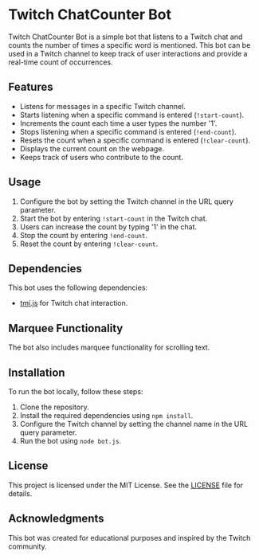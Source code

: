 # Twitch ChatCounter Bot

Twitch ChatCounter Bot is a simple bot that listens to a Twitch chat and counts the number of times a specific word is mentioned. This bot can be used in a Twitch channel to keep track of user interactions and provide a real-time count of occurrences.

## Features

- Listens for messages in a specific Twitch channel.
- Starts listening when a specific command is entered (`!start-count`).
- Increments the count each time a user types the number '1'.
- Stops listening when a specific command is entered (`!end-count`).
- Resets the count when a specific command is entered (`!clear-count`).
- Displays the current count on the webpage.
- Keeps track of users who contribute to the count.

## Usage

1. Configure the bot by setting the Twitch channel in the URL query parameter.
2. Start the bot by entering `!start-count` in the Twitch chat.
3. Users can increase the count by typing '1' in the chat.
4. Stop the count by entering `!end-count`.
5. Reset the count by entering `!clear-count`.

## Dependencies

This bot uses the following dependencies:

- [tmi.js](https://github.com/tmijs/tmi.js) for Twitch chat interaction.

## Marquee Functionality

The bot also includes marquee functionality for scrolling text.

## Installation

To run the bot locally, follow these steps:

1. Clone the repository.
2. Install the required dependencies using `npm install`.
3. Configure the Twitch channel by setting the channel name in the URL query parameter.
4. Run the bot using `node bot.js`.

## License

This project is licensed under the MIT License. See the [LICENSE](LICENSE) file for details.

## Acknowledgments

This bot was created for educational purposes and inspired by the Twitch community.